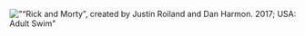 !["“Rick and Morty”, created by Justin Roiland and Dan Harmon. 2017; USA: Adult Swim"](https://memegenerator.net/img/instances/76197668/show-me-what-you-got.jpg)
